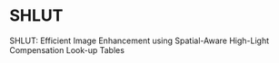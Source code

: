 # SHLUT
SHLUT: Efficient Image Enhancement using Spatial-Aware High-Light Compensation Look-up Tables
